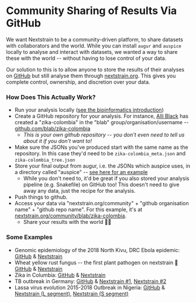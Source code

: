 # Community Sharing of Results Via GitHub

We want Nextstrain to be a community-driven platform, to share datasets with collaborators and the world.
While you can install `augur` and `auspice` locally to analyse and interact with datasets, we wanted a way to share these with the world -- without having to lose control of your data.

Our solution to this is to allow anyone to store the results of their analyses on [GitHub](https://github.com) but still analyse them through [nextstrain.org](https://nextstrain.org). This gives you complete control, ownership, and discretion over your data.


### How Does This Actually Work?
* Run your analysis locally ([see the bioinformatics introduction](https://docs.nextstrain.org/projects/augur/en/stable/index.html))
* Create a GitHub repository for your analysis. For instance, [Alli Black](https://bedford.io/team/allison-black/) has created a "zika-colombia" in the "blab" group/organisation/username -- [github.com/blab/zika-colombia](https://github.com/blab/zika-colombia)
  * _This is your own github repository -- you don't even need to tell us about it if you don't want to!_
* Make sure the JSONs you've produced start with the same name as the repository. In this case they'd need to be `zika-colombia_meta.json` and `zika-colombia_tree.json`
* Store your final output from augur, i.e. the JSONs which auspice uses, in a directory called "auspice" -- [see here for an example](https://github.com/blab/zika-colombia/tree/master/auspice)
  * While you don't need to, it'd be great if you also stored your analysis pipeline (e.g. Snakefile) on GitHub too! This doesn't need to give away any data, just the recipe for the analysis.
* Push things to github.
* Access your data via "nextstrain.org/community" + "github organisation name" + "github repo name". For this example, it's at [nextstrain.org/community/blab/zika-colombia](https://nextstrain.org/community/blab/zika-colombia).
  * Share your results with the world 🎉🎉

### Some Examples

* Genomic epidemiology of the 2018 North Kivu, DRC Ebola epidemic: [GitHub](https://github.com/inrb-drc/ebola-nord-kivu) & [Nextstrain](https://nextstrain.org/community/inrb-drc/ebola-nord-kivu)
* Wheat yellow rust fungus -- the first plant pathogen on nextstrain 🎉 [GitHub](https://github.com/saunderslab/PST) & [Nextstrain](https://nextstrain.org/community/saunderslab/PST)
* Zika in Columbia: [GitHub](https://github.com/blab/zika-colombia) & [Nextstrain](https://nextstrain.org/community/blab/zika-colombia)
* TB outbreak in Germany: [GitHub](https://github.com/idolawoye/tb) & [Nextstrain #1](https://nextstrain.org/community/idolawoye/tb/1), [Nextstrain #2](https://nextstrain.org/community/idolawoye/tb/2)
* Lassa virus evolution 2015-2018 Outbreak in Nigeria: [GitHub](https://github.com/pauloluniyi/lassa) & [Nextstrain (L segment)](https://nextstrain.org/community/pauloluniyi/lassa/l), [Nextstrain (S segment)](https://nextstrain.org/community/pauloluniyi/lassa/s)
